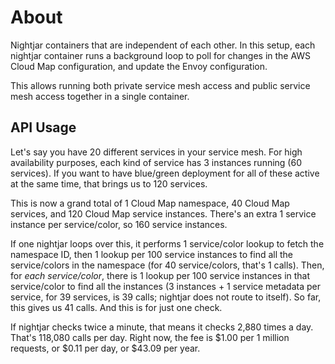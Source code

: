 # About

Nightjar containers that are independent of each other.  In this setup, each nightjar container runs a background loop to poll for changes in the AWS Cloud Map configuration, and update the Envoy configuration.

This allows running both private service mesh access and public service mesh access together in a single container.

## API Usage

Let's say you have 20 different services in your service mesh.  For high availability purposes, each kind of service has 3 instances running (60 services).  If you want to have blue/green deployment for all of these active at the same time, that brings us to 120 services.

This is now a grand total of 1 Cloud Map namespace, 40 Cloud Map services, and 120 Cloud Map service instances.  There's an extra 1 service instance per service/color, so 160 service instances.

If one nightjar loops over this, it performs 1 service/color lookup to fetch the namespace ID, then 1 lookup per 100 service instances to find all the service/colors in the namespace (for 40 service/colors, that's 1 calls).  Then, for *each service/color*, there is 1 lookup per 100 service instances in that service/color to find all the instances (3 instances + 1 service metadata per service, for 39 services, is 39 calls; nightjar does not route to itself).  So far, this gives us 41 calls.  And this is for just one check.

If nightjar checks twice a minute, that means it checks 2,880 times a day.  That's 118,080 calls per day.  Right now, the fee is $1.00 per 1 million requests, or $0.11 per day, or $43.09 per year.
